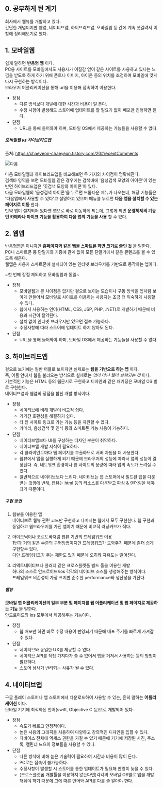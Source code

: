 ## 0. 공부하게 된 계기
회사에서 웹뷰를 개발하고 있다.  
간단한 개념이지만 웹앱, 네이티브앱, 하이브리드앱, 모바일웹 등 간에 계속 헷갈려서 이참에 정리해보기로 했다.  


## 1. 모바일웹
쉽게 말하면 __반응형 웹__ 이다.  
PC용 사이트를 모바일에서도 사용자가 이질감 없이 같은 사이트를 사용하고 있다는 느낌을 받도록 하게 하기 위해 폰트나 이미지, 아이콘 등의 위치를 조정하여 모바일에 맞게 다시 구현하는 방식이다.  
브라우저 어플리케이션을 통해 url을 이용해 접속하여 이용한다.  

* 장점
  * 다른 방식보다 개발에 대한 시간과 비용이 덜 든다.
  * 수정 사항이 발생해도 스토어에 업데이트를 할 필요가 없이 배포만 진행하면 된다.
* 단점
  * URL을 통해 들어와야 하며, 모바일 OS에서 제공하는 기능들을 사용할 수 없다.

##### 모바일웹 vs 하이브리드앱
출처: https://chaeyeon-chaeyeon.tistory.com/20#recentComments  
  
![다음](https://user-images.githubusercontent.com/63287638/170873145-4f068602-f5e0-4558-89d1-8e9ed4c63008.png)  
  
다음 모바일웹과 하이브리드앱을 비교해보면 두 가지의 차이점이 명확해진다.  
검색바 영역을 보면 모바일웹 같은 경우에는 검색바에 '음성검색 모양의 아이콘'이 있는 반면 하이브리드앱은 '꽃검색 모양의 아이콘'이 있다.  
다음 모바일웹의 '음성검색 아이콘'을 누르면 드롭다운 메뉴가 나오는데, 해당 기능들은 '다음앱에서 사용할 수 있다'고 설명하고 있으며 메뉴를 누르면 __다음 앱을 설치할 수 있는 페이지로 이동__ 한다.  
만약 앱이 설치되어 있다면 앱으로 바로 이동하게 되는데, 그렇게 되면 __운영체제의 기능인 카메라나 마이크 기능을 활용하여 다음 앱의 기능을 사용__ 할 수 있다.  


## 2. 웹앱
반응형웹은 아니지만 __홈페이지와 같은 웹을 스마트폰 화면 크기로 줄인 것__ 을 말한다.  
PC나 스마트폰 등 단말기의 기종에 관계 없이 모든 단말기에서 같은 콘텐츠를 볼 수 있도록 해준다.  
웹앱은 사용자 스마트폰에 설치되어 있는 인터넷 브라우저를 기반으로 동작하는 앱이다.  

~첫 번째 장점 제외하고 모바일웹과 동일~
* 장점
  * 모바일웹과 큰 차이점은 없지만 겉으로 보이는 모습이나 구동 방식을 앱처럼 보이게 만들어서 모바일로 사이트를 이용하는 사용자는 조금 더 익숙하게 사용할 수 있다.
  * 웹에서 사용하는 언어(HTML, CSS, JSP, PHP, .NET)로 개발하기 때문에 비용과 시간이 절약된다.
  * 설치 없이 인터넷 브라우저만 있으면 접속 가능하다.
  * 수정사항에 따라 스토어에 업데이트 하지 않아도 된다.
* 단점
  * URL을 통해 들어와야 하며, 모바일 OS에서 제공하는 기능들을 사용할 수 없다.


## 3. 하이브리드앱
겉으로 보기에는 일반 어플로 보이지만 실제로는 __웹을 기반으로 하는 앱__ 이다.  
즉, 어플 안에서 웹을 불러오는 방식으로 실제로는 _앱이 아닌 웹이 실행되는 것_ 이다.  
기본적인 기능은 HTML 등의 웹문서로 구현하고 디자인과 같은 패키징은 모바일 OS 별로 구현한다.  
네이티브앱과 웹앱의 장점을 합친 개발 방식이다.

* 장점
  * 네이티브에 비해 개발이 비교적 쉽다.
  * 기기간 호환성을 해결하기 쉽다.
  * 타 웹 사이트 링크로 가는 기능 등을 지원할 수 있다.
  * 카메라, 음성검색 및 인식 등의 스마트폰 기능 사용이 가능하다.
* 단점
  * 네이티브앱보다 UI를 구성하는 디자인 부분이 취약하다.
  * 네이티브앱 개발 지식이 필요하다.
  * 각 클라이언트마다 웹 페이지를 호출하므로 서버 자원을 더 사용한다.
  * 웹뷰에서 앱을 실행하게 되기 때문에 브라우저의 성능에 따라서 앱의 성능이 결정된다. 즉, 네트워크 환경이나 웹 사이트의 용량에 따라 앱의 속도가 느려질 수 있다.
  * 일반적으로 네이티브보다 느리다. 네이티브는 앱 스토어에서 빌드된 앱을 다운받는 것임에 반해, 웹뷰는 html 등의 리소스를 다운받고 파싱 & 렌더링을 해야되기 때문이다.

##### 구현 방법
1. 웹뷰를 이용한 앱  
네이티브로 웹뷰 관련 코드만 구현하고 나머지는 웹에서 모두 구현한다. 웹 구현과 동일하고 웹브라우저를 가진 앱이기 때문에 비교적 러닝커브가 적다.  

2. 아이오닉이나 코르도바처럼 웹뷰 기반의 프레임워크 이용  
1번과 거의 같은 수준의 구현방법이지만 프레임워크가 도와주기 때문에 좀더 쉽게 구현할수 있다.  
다만 프레임워크가 주는 제한도 있기 때문에 오히려 자유도는 떨어진다.  

3. 리액트네이티브나 플러터 같은 크로스플렛폼 빌드 툴을 이용한 개발  
하나의 소스로 안드로이드/ios 각각의 네이티브 소스를 생성해주는 방식이다.  
프레임워크 의존성이 가장 크지만 준수한 performance와 생산성을 가진다.  

##### 웹뷰
__모바일 앱 어플리케이션의 일부 부분 및 페이지를 웹 어플리케이션 및 웹 페이지로 제공하는 기능__ 을 말한다.  
안드로이드와 ios 모두에서 제공해주는 기능이다.  

* 장점
  * 웹 배포만 하면 바로 수정 내용이 반영되기 때문에 배포 주기를 빠르게 가져갈 수 있다.
* 단점
  * 네이티브와 동일한 UX를 제공할 수 없다.
  * 네이티브 API를 직접 가져다가 쓸 수 없어서 앱을 거쳐서 사용하는 등의 방법이 필요하다.
  * 스토어 심사가 반려되는 사유가 될 수 있다.


## 4. 네이티브앱
구글 플레이 스토어나 앱 스토어에서 다운로드하여 사용할 수 있는, 흔히 말하는 __어플리케이션__ 이다.  
모바일 기기에 최적화된 언어(swift, Objective C 등)으로 개발되어 있다.  

* 장점
  * 속도가 빠르고 안정적이다.
  * 높은 사용의 그래픽을 사용하여 다양하고 창의적인 디자인을 입힐 수 있다.
  * 디바이스 전체에 엑세스 권한을 가질 수 있기 때문에 기기에 저장된 사진, 주소록, 캘린더 드으이 정보들을 사용할 수 있다.
* 단점
  * 다른 방식에 비해 높은 기술력이 필요하여 시간과 비용이 많이 든다.
  * PC로는 접속이 불가능하다.
  * 수정사항이 발생할 시 스토어를 통한 업데이트가 필요해 반영이 늦을 수 있다.
  * (크로스플랫폼 개발툴을 이용하지 않는다면)각각의 모바일 OS별로 앱을 개발해줘야 하기 때문에 그에 따른 언어와 API를 다룰 줄 알아야 한다.

